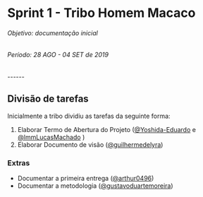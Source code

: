 # Sprint 1 - Tribo Homem Macaco

<h6>Objetivo: documentação inicial</h6>
<h6>Período: 28 AGO - 04 SET de 2019</h6>
------



## Divisão de tarefas

Inicialmente a tribo dividiu as tarefas da seguinte forma:

1. Elaborar Termo de Abertura do Projeto ([@Yoshida-Eduardo](https://github.com/Yoshida-Eduardo) e [@lmmLucasMachado](https://github.com/lmmLucasMachado) )
2. Elaborar Documento de visão ([@guilhermedelyra](https://github.com/guilhermedelyra))

### Extras

- Documentar a primeira entrega ([@arthur0496](https://github.com/arthur0496))
- Documentar a metodologia ([@gustavoduartemoreira](https://github.com/gustavoduartemoreira))

